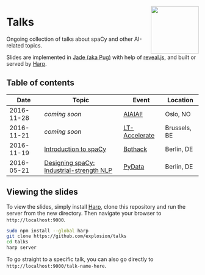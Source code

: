 <a href="https://explosion.ai"><img src="https://explosion.ai/assets/img/logo.svg" width="125" height="125" align="right" /></a>

# Talks

Ongoing collection of talks about spaCy and other AI-related topics.

Slides are implemented in [Jade (aka Pug)](https://www.jade-lang.org) with help of [reveal.js](https://github.com/hakimel/reveal.js), and built or served by [Harp](https://harpjs.com).

## Table of contents

| Date | Topic | Event | Location |
| --- | --- | --- | --- |
| 2016-11-28 | *coming soon* | [AIAIAI!](https://www.facebook.com/events/1263237797030583/) | Oslo, NO |
| 2016-11-21 | *coming soon* | [LT-Accelerate](http://www.lt-accelerate.com/) | Brussels, BE |
| 2016-11-19 | [Introduction to spaCy](bothack-berlin) | [Bothack](http://bothack.berlin) | Berlin, DE |
| 2016-05-21 | [Designing spaCy: Industrial-strength NLP](pydata-berlin) | [PyData](http://pydata.org) | Berlin, DE |



## Viewing the slides

To view the slides, simply install [Harp](https://harpjs.com), clone this repository and run the server from the new directory. Then navigate your browser to `http://localhost:9000`.

```bash
sudo npm install --global harp
git clone https://github.com/explosion/talks
cd talks
harp server
```

To go straight to a specific talk, you can also go directly to `http://localhost:9000/talk-name-here`.
